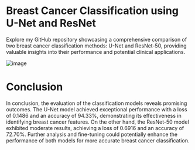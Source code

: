 # Breast Cancer Classification using U-Net and ResNet
Explore my GitHub repository showcasing a comprehensive comparison of two breast cancer classification methods: U-Net and ResNet-50, providing valuable insights into their performance and potential clinical applications.

![image](https://github.com/Mcctn/Breast_Cancer_Classification/assets/73130185/0810addf-e3c9-45eb-b8a0-869a00baa902)


# Conclusion
In conclusion, the evaluation of the classification models reveals promising outcomes. The U-Net model achieved exceptional performance with a loss of 0.1486 and an accuracy of 94.33%, demonstrating its effectiveness in identifying breast cancer features. On the other hand, the ResNet-50 model exhibited moderate results, achieving a loss of 0.6916 and an accuracy of 72.70%. Further analysis and fine-tuning could potentially enhance the performance of both models for more accurate breast cancer classification.
